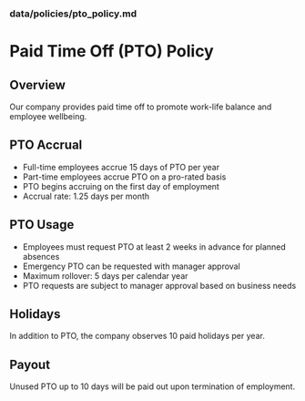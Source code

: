 ### data/policies/pto_policy.md

# Paid Time Off (PTO) Policy

## Overview
Our company provides paid time off to promote work-life balance and employee wellbeing.

## PTO Accrual
- Full-time employees accrue 15 days of PTO per year
- Part-time employees accrue PTO on a pro-rated basis
- PTO begins accruing on the first day of employment
- Accrual rate: 1.25 days per month

## PTO Usage
- Employees must request PTO at least 2 weeks in advance for planned absences
- Emergency PTO can be requested with manager approval
- Maximum rollover: 5 days per calendar year
- PTO requests are subject to manager approval based on business needs

## Holidays
In addition to PTO, the company observes 10 paid holidays per year.

## Payout
Unused PTO up to 10 days will be paid out upon termination of employment.
